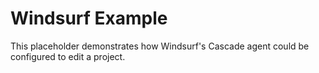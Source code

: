 # Windsurf Example

This placeholder demonstrates how Windsurf's Cascade agent could be configured to edit a project.
